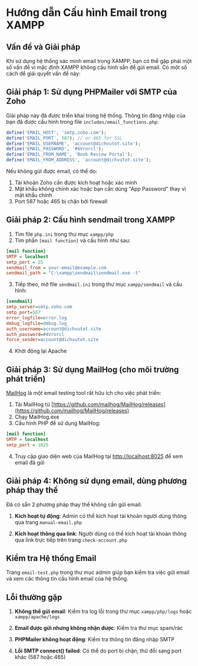 # Hướng dẫn Cấu hình Email trong XAMPP

## Vấn đề và Giải pháp

Khi sử dụng hệ thống xác minh email trong XAMPP, bạn có thể gặp phải một số vấn đề vì mặc định XAMPP không cấu hình sẵn để gửi email. Có một số cách để giải quyết vấn đề này:

## Giải pháp 1: Sử dụng PHPMailer với SMTP của Zoho

Giải pháp này đã được triển khai trong hệ thống. Thông tin đăng nhập của bạn đã được cấu hình trong file `includes/email_functions.php`:

```php
define('EMAIL_HOST', 'smtp.zoho.com');
define('EMAIL_PORT', 587); // or 465 for SSL
define('EMAIL_USERNAME', 'account@dichvutot.site');
define('EMAIL_PASSWORD', '#4Vrorcl');
define('EMAIL_FROM_NAME', 'Book Review Portal');
define('EMAIL_FROM_ADDRESS', 'account@dichvutot.site');
```

Nếu không gửi được email, có thể do:
1. Tài khoản Zoho cần được kích hoạt hoặc xác minh
2. Mật khẩu không chính xác hoặc bạn cần dùng "App Password" thay vì mật khẩu chính
3. Port 587 hoặc 465 bị chặn bởi firewall

## Giải pháp 2: Cấu hình sendmail trong XAMPP

1. Tìm file `php.ini` trong thư mục `xampp/php`
2. Tìm phần `[mail function]` và cấu hình như sau:

```ini
[mail function]
SMTP = localhost
smtp_port = 25
sendmail_from = your-email@example.com
sendmail_path = "C:\xampp\sendmail\sendmail.exe -t"
```

3. Tiếp theo, mở file `sendmail.ini` trong thư mục `xampp/sendmail` và cấu hình:

```ini
[sendmail]
smtp_server=smtp.zoho.com
smtp_port=587
error_logfile=error.log
debug_logfile=debug.log
auth_username=account@dichvutot.site
auth_password=#4Vrorcl
force_sender=account@dichvutot.site
```

4. Khởi động lại Apache

## Giải pháp 3: Sử dụng MailHog (cho môi trường phát triển)

[MailHog](https://github.com/mailhog/MailHog) là một email testing tool rất hữu ích cho việc phát triển:

1. Tải MailHog từ [https://github.com/mailhog/MailHog/releases](https://github.com/mailhog/MailHog/releases)
2. Chạy MailHog.exe
3. Cấu hình PHP để sử dụng MailHog:

```ini
[mail function]
SMTP = localhost
smtp_port = 1025
```

4. Truy cập giao diện web của MailHog tại [http://localhost:8025](http://localhost:8025) để xem email đã gửi

## Giải pháp 4: Không sử dụng email, dùng phương pháp thay thế

Đã có sẵn 2 phương pháp thay thế không cần gửi email:

1. **Kích hoạt tự động**: Admin có thể kích hoạt tài khoản người dùng thông qua trang `manual-email.php`

2. **Kích hoạt thông qua link**: Người dùng có thể kích hoạt tài khoản thông qua link trực tiếp trên trang `check-account.php`

## Kiểm tra Hệ thống Email

Trang `email-test.php` trong thư mục admin giúp bạn kiểm tra việc gửi email và xem các thông tin cấu hình email của hệ thống.

## Lỗi thường gặp

1. **Không thể gửi email**: Kiểm tra log lỗi trong thư mục `xampp/php/logs` hoặc `xampp/apache/logs`

2. **Email được gửi nhưng không nhận được**: Kiểm tra thư mục spam/rác

3. **PHPMailer không hoạt động**: Kiểm tra thông tin đăng nhập SMTP

4. **Lỗi SMTP connect() failed**: Có thể do port bị chặn, thử đổi sang port khác (587 hoặc 465)
